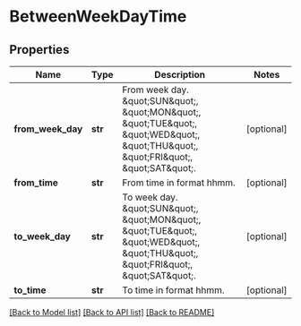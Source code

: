# BetweenWeekDayTime

## Properties
Name | Type | Description | Notes
------------ | ------------- | ------------- | -------------
**from_week_day** | **str** | From week day. \&quot;SUN\&quot;, \&quot;MON\&quot;, \&quot;TUE\&quot;, \&quot;WED\&quot;, \&quot;THU\&quot;, \&quot;FRI\&quot;, \&quot;SAT\&quot;. | [optional] 
**from_time** | **str** | From time in format hhmm. | [optional] 
**to_week_day** | **str** | To week day. \&quot;SUN\&quot;, \&quot;MON\&quot;, \&quot;TUE\&quot;, \&quot;WED\&quot;, \&quot;THU\&quot;, \&quot;FRI\&quot;, \&quot;SAT\&quot;. | [optional] 
**to_time** | **str** | To time in format hhmm. | [optional] 

[[Back to Model list]](../README.md#documentation-for-models) [[Back to API list]](../README.md#documentation-for-api-endpoints) [[Back to README]](../README.md)

